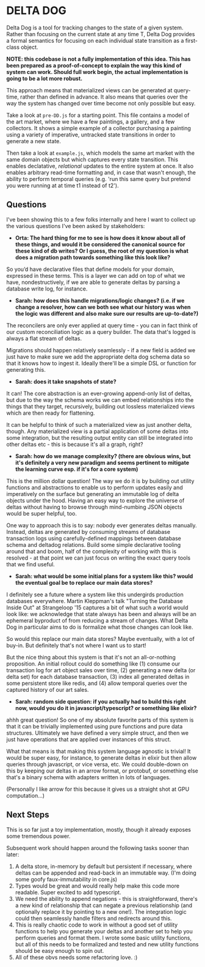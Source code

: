 # DELTA DOG
Delta Dog is a tool for tracking changes to the state of a given system. Rather than focusing on the current state at any time T, Delta Dog provides a formal semantics for focusing on each individual state transition as a first-class object.

**NOTE: this codebase is not a fully implementation of this idea. This has been prepared as a proof-of-concept to explain the way this kind of system can work. Should full work begin, the actual implementation is going to be a lot more robust.**

This approach means that materialized views can be generated at query-time, rather than defined in advance. It also means that queries over the way the system has changed over time become not only possible but easy.

Take a look at `pre-DD.js` for a starting point. This file contains a model of the art market, where we have a few paintings, a gallery, and a few collectors. It shows a simple example of a collector purchasing a painting using a variety of imperative, untracked state transitions in order to generate a new state.

Then take a look at `example.js`, which models the same art market with the same domain objects but which captures every state transition. This enables declatative, _relational_ updates to the entire system at once. It also enables arbitrary read-time formatting and, in case that wasn't enough, the ability to perform temporal queries (e.g. 'run this same query but pretend you were running at at time t1 instead of t2').

## Questions
I've been showing this to a few folks internally and here I want to collect up the various questions I've been asked by stakeholders:

  * **Orta: The hard thing for me to see is how does it know about all of these things, and would it be considered the canonical source for these kind of db writes? Or I guess, the root of my question is what does a migration path towards something like this look like?**

  So you’d have declarative files that define models for your domain, expressed in these terms. This is a layer we can add on top of what we have, nondestructively, if we are able to generate deltas by parsing a database write log, for instance.

  * **Sarah: how does this handle migrations/logic changes? (i.e. if we change a resolver, how can we both see what our history was when the logic was different and also make sure our results are up-to-date?)**

  The reconcilers are only ever applied at query time - you can in fact think of our custom reconciliation logic as a query builder. The data that's logged is always a flat stream of deltas.

  Migrations should happen relatively seamlessly - if a new field is added we just have to make sure we add the appropriate delta dog schema data so that it knows how to ingest it. Ideally there'll be a simple DSL or function for generating this.


  * **Sarah: does it take snapshots of state?**

  It can! The core abstraction is an ever-growing append-only list of deltas, but due to the way the schema works we can embed relationships into the things that they target, recursively, building out lossless materialized views which are then ready for flattening.

  It can be helpful to think of such a materialized view as just another delta, though. Any materialized view is a partial application of some deltas into some integration, but the resulting output entity can still be integrated into other deltas etc - this is because it's all a graph, right?

  * **Sarah: how do we manage complexity? (there are obvious wins, but it's definitely a very new paradigm and seems pertinent to mitigate the learning curve esp. if it's for a core system)**

  This is the million dollar question! The way we do it is by building out utility functions and abstractions to enable us to perform updates easily and imperatively on the surface but generating an immutable log of delta objects under the hood. Having an easy way to explore the universe of deltas without having to browse through mind-numbing JSON objects would be super helpful, too.

  One way to approach this is to say: nobody ever generates deltas manually. Instead, deltas are generated by consuming streams of database transaction logs using carefully-defined mappings between database schema and deltadog relations. Build some simple declarative tooling around that and boom, half of the complexity of working with this is resolved - at that point we can just focus on writing the exact query tools that we find useful. 

  * **Sarah: what would be some initial plans for a system like this? would the eventual goal be to replace our main data stores?**

  I definitely see a future where a system like this undergirds production databases everywhere. Martin Kleppman's talk "Turning the Database Inside Out" at Strangeloop '15 captures a bit of what such a world would look like: we acknowledge that state always has been and always will be an ephemeral byproduct of from reducing a stream of changes. What Delta Dog in particular aims to do is formalize what those changes can look like.

  So would this replace our main data stores? Maybe eventually, with a lot of buy-in. But definitely that's not where I want us to start!
  
  But the nice thing about this system is that it's not an all-or-nothing proposition. An initial rollout could do something like (1) consume our transaction log for art object sales over time, (2) generating a new delta (or delta set) for each database transaction, (3) index all generated deltas in some persistent store like redis, and (4) allow temporal queries over the captured history of our art sales.

  * **Sarah: random side question: if you actually had to build this right now, would you do it in javascript/typescript? or something like elixir?**

  ahhh great question! So one of my absolute favorite parts of this system is that it can be trivially implemented using pure functions and pure data structures. Ultimately we have defined a very simple struct, and then we just have operations that are applied over instances of this struct.

  What that means is that making this system language agnostic is trivial! It would be super easy, for instance, to generate deltas in elixir but then allow queries through javascript, or vice versa, etc. We could double-down on this by keeping our deltas in an arrow format, or protobuf, or something else that's a binary schema with adapters written in lots of languages.

  (Personally I like arrow for this because it gives us a straight shot at GPU computation...)

## Next Steps

This is so far just a toy implementation, mostly, though it already exposes some tremendous power.

Subsequent work should happen around the following tasks sooner than later:
  1. A delta store, in-memory by default but persistent if necessary, where deltas can be appended and read-back in an immutable way. (I'm doing some goofy faux-immutability in core.js)
  2. Types would be great and would really help make this code more readable. Super excited to add typescript.
  3. We need the ability to append negations - this is straightforward, there's a new kind of relationship that can negate a previous relationship (and optionally replace it by pointing to a new one!). The integration logic could then seamlessly handle filters and redirects around this.
  4. This is really chaotic code to work in without a good set of utility functions to help you generate your deltas and another set to help you perform queries and format them. I wrote some basic utility functions, but all of this needs to be formalized and tested and new utility functions should be easy enough to spin out.
  5. All of these obvs needs some refactoring love. :)
